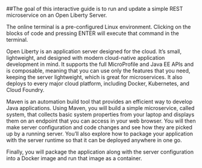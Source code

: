 ##The goal of this interactive guide is to run and update a simple REST microservice on an Open Liberty Server. 

The online terminal is a pre-configured Linux environment. Clicking on the blocks of code and pressing ENTER will execute that command in the terminal.

Open Liberty is an application server designed for the cloud. It’s small, lightweight, and designed with modern cloud-native application development in mind. It supports the full MicroProfile and Java EE APIs and is composable, meaning that you can use only the features that you need, keeping the server lightweight, which is great for microservices. It also deploys to every major cloud platform, including Docker, Kubernetes, and Cloud Foundry.

Maven is an automation build tool that provides an efficient way to develop Java applications. Using Maven, you will build a simple microservice, called system, that collects basic system properties from your laptop and displays them on an endpoint that you can access in your web browser. You will then make server configuration and code changes and see how they are picked up by a running server. You’ll also explore how to package your application with the server runtime so that it can be deployed anywhere in one go.

Finally, you will package the application along with the server configuration into a Docker image and run that image as a container.